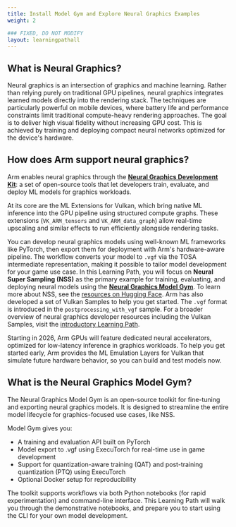 ```yaml
---
title: Install Model Gym and Explore Neural Graphics Examples
weight: 2

### FIXED, DO NOT MODIFY
layout: learningpathall
---
```


## What is Neural Graphics?

Neural graphics is an intersection of graphics and machine learning. Rather than relying purely on traditional GPU pipelines, neural graphics integrates learned models directly into the rendering stack. The techniques are particularly powerful on mobile devices, where battery life and performance constraints limit traditional compute-heavy rendering approaches. The goal is to deliver high visual fidelity without increasing GPU cost. This is achieved by training and deploying compact neural networks optimized for the device's hardware.

## How does Arm support neural graphics?

Arm enables neural graphics through the [**Neural Graphics Development Kit**](https://developer.arm.com/mobile-graphics-and-gaming/neural-graphics): a set of open-source tools that let developers train, evaluate, and deploy ML models for graphics workloads.

At its core are the ML Extensions for Vulkan, which bring native ML inference into the GPU pipeline using structured compute graphs. These extensions (`VK_ARM_tensors` and `VK_ARM_data_graph`) allow real-time upscaling and similar effects to run efficiently alongside rendering tasks.


You can develop neural graphics models using well-known ML frameworks like PyTorch, then export them for deployment with Arm's hardware-aware pipeline. The workflow converts your model to `.vgf` via the TOSA intermediate representation, making it possible to tailor model development for your game use case. In this Learning Path, you will focus on **Neural Super Sampling (NSS)** as the primary example for training, evaluating, and deploying neural models using the [**Neural Graphics Model Gym**](https://github.com/arm/neural-graphics-model-gym). To learn more about NSS, see the [resources on Hugging Face](https://huggingface.co/Arm/neural-super-sampling). Arm has also developed a set of Vulkan Samples to help you get started. The `.vgf` format is introduced in the `postprocessing_with_vgf` sample. For a broader overview of neural graphics developer resources including the Vulkan Samples, visit the [introductory Learning Path](/learning-paths/mobile-graphics-and-gaming/vulkan-ml-sample/).


Starting in 2026, Arm GPUs will feature dedicated neural accelerators, optimized for low-latency inference in graphics workloads. To help you get started early, Arm provides the ML Emulation Layers for Vulkan that simulate future hardware behavior, so you can build and test models now.

## What is the Neural Graphics Model Gym?

The Neural Graphics Model Gym is an open-source toolkit for fine-tuning and exporting neural graphics models. It is designed to streamline the entire model lifecycle for graphics-focused use cases, like NSS.

Model Gym gives you:

- A training and evaluation API built on PyTorch
- Model export to .vgf using ExecuTorch for real-time use in game development
- Support for quantization-aware training (QAT) and post-training quantization (PTQ) using ExecuTorch
- Optional Docker setup for reproducibility

The toolkit supports workflows via both Python notebooks (for rapid experimentation) and command-line interface. This Learning Path will walk you through the demonstrative notebooks, and prepare you to start using the CLI for your own model development.
